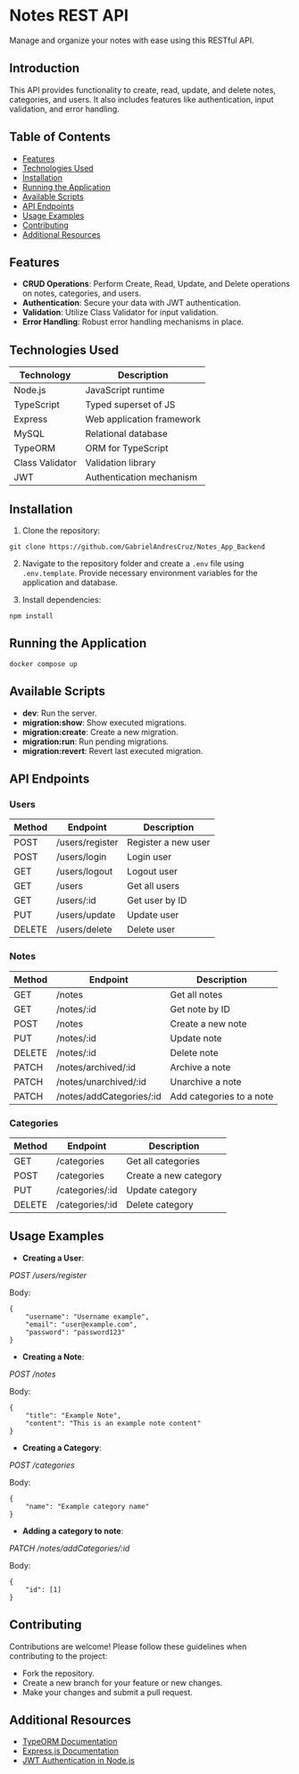# Notes REST API

Manage and organize your notes with ease using this RESTful API.

## Introduction

This API provides functionality to create, read, update, and delete notes, categories, and users. It also includes features like authentication, input validation, and error handling.

## Table of Contents

- [Features](#features)
- [Technologies Used](#technologies-used)
- [Installation](#installation)
- [Running the Application](#running-the-application)
- [Available Scripts](#available-scripts)
- [API Endpoints](#api-endpoints)
- [Usage Examples](#usage-examples)
- [Contributing](#contributing)
- [Additional Resources](#additional-resources)

## Features

- **CRUD Operations**: Perform Create, Read, Update, and Delete operations on notes, categories, and users.
- **Authentication**: Secure your data with JWT authentication.
- **Validation**: Utilize Class Validator for input validation.
- **Error Handling**: Robust error handling mechanisms in place.

## Technologies Used

| Technology      | Description               |
| --------------- | ------------------------- |
| Node.js         | JavaScript runtime        |
| TypeScript      | Typed superset of JS      |
| Express         | Web application framework |
| MySQL           | Relational database       |
| TypeORM         | ORM for TypeScript        |
| Class Validator | Validation library        |
| JWT             | Authentication mechanism  |

## Installation

1. Clone the repository:

```
git clone https://github.com/GabrielAndresCruz/Notes_App_Backend
```

2. Navigate to the repository folder and create a `.env` file using `.env.template`. Provide necessary environment variables for the application and database.

3. Install dependencies:

```
npm install
```

## Running the Application

```
docker compose up
```

## Available Scripts

- **dev**: Run the server.
- **migration:show**: Show executed migrations.
- **migration:create**: Create a new migration.
- **migration:run**: Run pending migrations.
- **migration:revert**: Revert last executed migration.

## API Endpoints

### Users

| Method | Endpoint        | Description         |
| ------ | --------------- | ------------------- |
| POST   | /users/register | Register a new user |
| POST   | /users/login    | Login user          |
| GET    | /users/logout   | Logout user         |
| GET    | /users          | Get all users       |
| GET    | /users/:id      | Get user by ID      |
| PUT    | /users/update   | Update user         |
| DELETE | /users/delete   | Delete user         |

### Notes

| Method | Endpoint                 | Description              |
| ------ | ------------------------ | ------------------------ |
| GET    | /notes                   | Get all notes            |
| GET    | /notes/:id               | Get note by ID           |
| POST   | /notes                   | Create a new note        |
| PUT    | /notes/:id               | Update note              |
| DELETE | /notes/:id               | Delete note              |
| PATCH  | /notes/archived/:id      | Archive a note           |
| PATCH  | /notes/unarchived/:id    | Unarchive a note         |
| PATCH  | /notes/addCategories/:id | Add categories to a note |

### Categories

| Method | Endpoint        | Description           |
| ------ | --------------- | --------------------- |
| GET    | /categories     | Get all categories    |
| POST   | /categories     | Create a new category |
| PUT    | /categories/:id | Update category       |
| DELETE | /categories/:id | Delete category       |

## Usage Examples

- **Creating a User**:

_POST /users/register_

Body:

```
{
    "username": "Username example",
    "email": "user@example.com",
    "password": "password123"
}
```

- **Creating a Note**:

_POST /notes_

Body:

```
{
    "title": "Example Note",
    "content": "This is an example note content"
}
```

- **Creating a Category**:

_POST /categories_

Body:

```
{
    "name": "Example category name"
}
```

- **Adding a category to note**:

_PATCH /notes/addCategories/:id_

Body:

```
{
    "id": [1]
}
```

## Contributing

Contributions are welcome! Please follow these guidelines when contributing to the project:

- Fork the repository.
- Create a new branch for your feature or new changes.
- Make your changes and submit a pull request.

## Additional Resources

- [TypeORM Documentation](https://typeorm.io/#/)
- [Express.js Documentation](https://expressjs.com/)
- [JWT Authentication in Node.js](https://jwt.io/introduction/)
